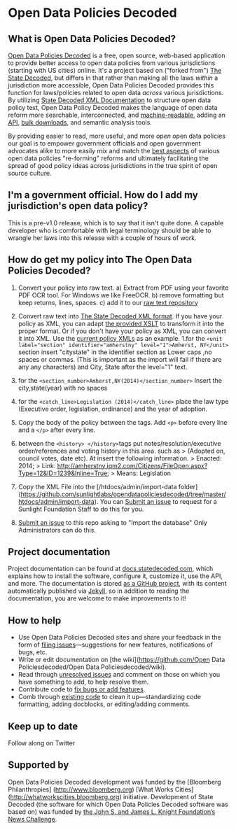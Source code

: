 # Open Data Policies Decoded

## What is Open Data Policies Decoded?
[Open Data Policies Decoded](http://opendatapoliciesdecoded.sunlightfoundation.com/) is a free, open source, web-based application to provide better access to open data policies from various jurisdictions (starting with US cities) online. It's a project based on ("forked from") [The State Decoded](http://www.statedecoded.com/), but differs in that rather than making all the laws _within_ a jurisdiction more accessible, Open Data Policies Decoded provides this function for laws/policies related to open data _across_ various jurisdictions. By utilizing [State Decoded XML Documentation](http://docs.statedecoded.com/xml-format.html) to structure open data policy text, Open Data Policy Decoded makes the language of open data reform more searchable, interconnected, and [machine-readable](http://sunlightfoundation.com/opendataguidelines/#open-formats), adding an [API](http://sunlightfoundation.com/opendataguidelines/#public-apis), [bulk downloads](http://sunlightfoundation.com/opendataguidelines/#bulk-data), and semantic analysis tools. 

By providing easier to read, more useful, and more _open_ open data policies our goal is to empower government officials and open government advocates alike to more easily mix and match the [best aspects](http://sunlightfoundation.com/opendataguidelines/examples/) of various open data policies "re-forming" reforms and ultimately facilitating the spread of good policy ideas across jurisdictions in the true spirit of open source culture. 

## I'm a government official. How do I add my jurisdiction's open data policy?

This is a pre-v1.0 release, which is to say that it isn't quite done. A capable developer who is comfortable with legal terminology should be able to wrangle her laws into this release with a couple of hours of work.

## How do get my policy into The Open Data Policies Decoded?

1. Convert your policy into raw text. 
  a) Extract from PDF using your favorite PDF OCR tool. For Windows we like FreeOCR.
  b) remove formatting but keep returns, lines, spaces. 
  c) add it to our [raw text repository](https://github.com/sunlightpolicy/opendata/tree/master/open%20data%20policies%20raw%20text)

2. Convert raw text into [The State Decoded XML format](http://docs.statedecoded.com/xml-format.html). If you have your policy as XML, you can adapt [the provided XSLT](https://github.com/statedecoded/state/blob/master/sample.xsl) to transform it into the proper format. Or if you don't have your policy as XML, you can convert it into XML. Use the [current policy XMLs](https://github.com/sunlightlabs/opendatapoliciesdecoded/tree/master/htdocs/admin/import-data) as an example. 
  1.for the `<unit label="section" identifier="amherstny" level="1">Amherst, NY</unit>` section insert "citystate" in the identifier section as Lower caps ,no spaces or commas. (This is important as the import will fail if there are any any characters) and City, State after the level="1" text. 
  2. for the `<section_number>Amherst,NY(2014)</section_number>` Insert the city,state(year) with no spaces </p>
  3. for the `<catch_line>Legislation (2014)</catch_line>` place the law type (Executive order, legislation, ordinance) and the year of adoption. </p>
  4. Copy the body of the policy between the <text></text> tags. Add `<p>` before every line and a `</p>` after every line. 
  5. between the `<history> </history>`tags put notes/resolution/executive order/references and voting history in this area. such as 
    > (Adopted on, council votes, date etc). At insert the following information. 
    > Enacted: 2014; 
    > Link: http://amherstny.iqm2.com/Citizens/FileOpen.aspx?Type=12&ID=1239&Inline=True;
    > Means: Legislation</p>

3. Copy the XML File into the [/htdocs/admin/import-data folder] (https://github.com/sunlightlabs/opendatapoliciesdecoded/tree/master/htdocs/admin/import-data). You can [Submit an issue](https://github.com/sunlightlabs/opendatapoliciesdecoded/issues/new) to request for a Sunlight Foundation Staff to do this for you. 

4. [Submit an issue](https://github.com/sunlightlabs/opendatapoliciesdecoded/issues/new) to this repo asking to "Import the database" Only Administrators can do this. 

## Project documentation
Project documentation can be found at [docs.statedecoded.com](http://docs.statedecoded.com/), which explains how to install the software, configure it, customize it, use the API, and more. The documentation is stored [as a GitHub project](http://github.com/statedecoded/documentation/), with its content automatically published via [Jekyll](http://jekyllrb.com/), so in addition to reading the documentation, you are welcome to make improvements to it!

## How to help
* Use Open Data Policies Decoded sites and share your feedback in the form of [filing issues](https://github.com/sunlightlabs/opendatapoliciesdecoded/issues)—suggestions for new features, notifications of bugs, etc.
* Write or edit documentation on [the wiki](https://github.com/Open Data Policiesdecoded/Open Data Policiesdecoded/wiki).
* Read through [unresolved issues](https://github.com/sunlightlabs/opendatapoliciesdecoded/issues) and comment on those on which you have something to add, to help resolve them.
* Contribute code to [fix bugs or add features](https://github.com/sunlightlabs/opendatapoliciesdecoded/issues).
* Comb through [existing code](https://github.com/sunlightlabs/opendatapoliciesdecoded) to clean it up—standardizing code formatting, adding docblocks, or editing/adding comments.

## Keep up to date
Follow along on Twitter 

## Supported by
Open Data Policies Decoded development was funded by the [Bloomberg Philanthropies] (http://www.bloomberg.org) [What Works Cities] (http://whatworkscities.bloomberg.org) initiative. 
Development of State Decoded (the software for which Open Data Policies Decoded software was based on) was funded by [the John S. and James L. Knight Foundation’s News Challenge](http://www.knightfoundation.org/grants/20110158/). 
